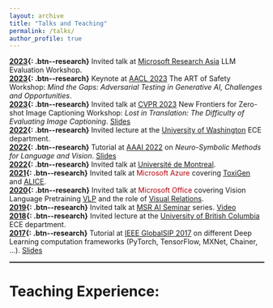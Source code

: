 ```yaml
---
layout: archive
title: "Talks and Teaching"
permalink: /talks/
author_profile: true
---
```


**[2023](){: .btn--research}** Invited talk at [Microsoft Research Asia](https://www.microsoft.com/en-us/research/lab/microsoft-research-asia/) LLM Evaluation Workshop.  
**[2023](){: .btn--research}** Keynote at [AACL 2023](https://sites.google.com/view/art-of-safety/schedule-info) The ART of Safety Workshop: *Mind the Gaps: Adversarial Testing in Generative AI, Challenges and Opportunities*.  
**[2023](){: .btn--research}** Invited talk at [CVPR 2023](https://nice.lgresearch.ai/) New Frontiers for Zero-shot Image Captioning Workshop: *Lost in Translation: The Difficulty of Evaluating Image Captioning*. [Slides](https://www.hamidpalangi.com/files/Lost_In_Translation.pdf)  
**[2022](){: .btn--research}** Invited lecture at the [University of Washington](https://www.washington.edu/) ECE department.  
**[2022](){: .btn--research}** Tutorial at [AAAI 2022](https://sites.google.com/allenai.org/nsmlv-tutorial-aaai-22) on *Neuro-Symbolic Methods for Language and Vision*. [Slides](https://sites.google.com/allenai.org/nsmlv-tutorial-aaai-22)  
**[2022](){: .btn--research}** Invited talk at [Université de Montreal](https://www.umontreal.ca/).  
**[2021](){: .btn--research}** Invited talk at <span style="color:#b1040e">Microsoft Azure</span> covering [ToxiGen](https://arxiv.org/abs/2203.09509) and [ALICE](https://github.com/microsoft/ToxiGen#generating-data-using-alice).  
**[2020](){: .btn--research}** Invited talk at <span style="color:#b1040e">Microsoft Office</span> covering Vision Language Pretraining [VLP](https://arxiv.org/abs/1909.11059) and the role of [Visual Relations](https://arxiv.org/pdf/1909.09953.pdf).  
**[2019](){: .btn--research}** Invited talk at [MSR AI Seminar](https://www.microsoft.com/en-us/research/lab/microsoft-research-redmond/) series. [Video](https://www.youtube.com/watch?v=4wS02nCWXvw)  
**[2018](){: .btn--research}** Invited lecture at the [University of British Columbia](https://www.ubc.ca/) ECE department.  
**[2017](){: .btn--research}** Tutorial at [IEEE GlobalSIP 2017](https://www.2017.ieeeglobalsip.org/) on different Deep Learning computation frameworks (PyTorch, TensorFlow, MXNet, Chainer, ...). [Slides](https://www.hamidpalangi.com/files/GlobalSIP2017_DL_Tutorial.pdf)  

<hr style="border:1px solid gray">

# **Teaching Experience:**